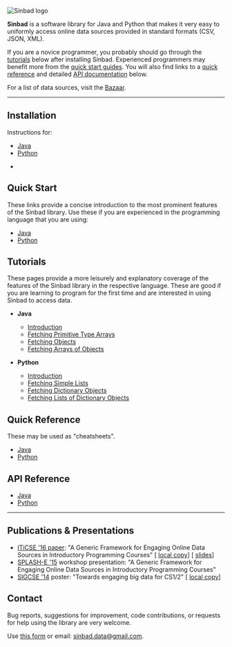 ![Sinbad logo](http://cs.berry.edu/sinbad/sinbad-logo-thumbnail.png)

**Sinbad** is a software library for Java and Python that makes it very easy to uniformly access online data sources provided in standard formats (CSV, JSON, XML).

If you are a novice programmer, you probably should go through the [tutorials](#tutorials) below after installing Sinbad. Experienced programmers may benefit more from the [quick start guides](#quick-start). You will also find links to a [quick reference](#quick-reference) and detailed [API documentation](#api-reference) below.

For a list of data sources, visit the [Bazaar](bazaar).



----

## Installation
Instructions for:
* [Java](install-java)
* [Python](install-python)
* ~~~Racket~~~

## Quick Start
These links provide a concise introduction to the most prominent features of the Sinbad library. Use these if you are experienced in the programming language that you are using:

* [Java](quick-start-java)
* [Python](quick-start-python)

## Tutorials
These pages provide a more leisurely and explanatory coverage of the features of the Sinbad library in the respective language. These are good if you are learning to program for the first time and are interested in using Sinbad to access data.

* **Java**
  + [Introduction](https://github.com/berry-cs/sinbad/blob/master/tutorials/java/welcome01.md)
  + [Fetching Primitive Type Arrays](https://github.com/berry-cs/sinbad/blob/master/tutorials/java/welcome02-arr.md)
  + [Fetching Objects](https://github.com/berry-cs/sinbad/blob/master/tutorials/java/welcome02-obj.md)
  + [Fetching Arrays of Objects](https://github.com/berry-cs/sinbad/blob/master/tutorials/java/welcome03-objs.md)
  
* **Python**
  + [Introduction](https://github.com/berry-cs/sinbad/blob/master/tutorials/python/welcome01.md)
  + [Fetching Simple Lists](https://github.com/berry-cs/sinbad/blob/master/tutorials/python/welcome02_list.md)
  + [Fetching Dictionary Objects](https://github.com/berry-cs/sinbad/blob/master/tutorials/python/welcome02-dict.md)
  + [Fetching Lists of Dictionary Objects](https://github.com/berry-cs/sinbad/blob/master/tutorials/python/welcome03-objs.md)

## Quick Reference
These may be used as "cheatsheets".

* [Java](quick-java)
* [Python](quick-python)


## API Reference

* [Java](api-datasource-java)
* [Python](api-datasource-python)

-----

## Publications & Presentations

* [ITiCSE '16 paper](https://doi.org/10.1145/2899415.2899437): "A Generic Framework for Engaging Online Data Sources in
Introductory Programming Courses" [ [local copy](http://cs.berry.edu/sinbad/iticse16-paper.pdf)] [ [slides](http://cs.berry.edu/sinbad/iticse16-slides.pdf)]
* [SPLASH-E '15](http://2015.splashcon.org/track/splash2015-splash-e#event-overview) workshop presentation: "A Generic Framework for Engaging Online Data Sources in Introductory Programming Courses"
* [SIGCSE '14](https://dl.acm.org/citation.cfm?id=2544280&CFID=633189652&CFTOKEN=58804699) poster: "Towards engaging big data for CS1/2" [ [local copy](http://cs.berry.edu/sinbad/bigdata-poster.pdf)]

## Contact

Bug reports, suggestions for improvement, code contributions, or requests for help using the library are very welcome.

Use [this form](feedback) or email: [sinbad.data@gmail.com](mailto:sinbad.data@gmail.com).



